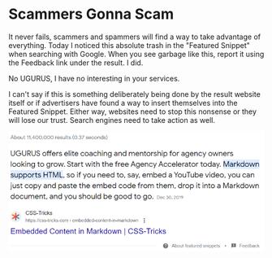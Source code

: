 # Scammers Gonna Scam

It never fails, scammers and spammers will find a way to take advantage of everything. Today I noticed this absolute trash in the "Featured Snippet" when searching with Google. When you see garbage like this, report it using the Feedback link under the result. I did.

No UGURUS, I have no interesting in your services. 

I can't say if this is something deliberately being done by the result website itself or if advertisers have found a way to insert themselves into the Featured Snippet.  Either way, websites need to stop this nonsense or they will lose our trust.  Search engines need to take action as well.

![Company scamming google](/content/img/2024-02-10-scamming-google.png)